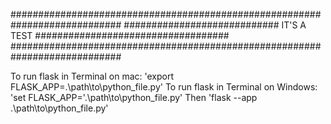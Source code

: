 ############################################################################
############################ IT'S A TEST ###################################
############################################################################

To run flask in Terminal on mac: 'export FLASK_APP=.\path\to\python_file.py'
To run flask in Terminal on Windows: 'set FLASK_APP='.\path\to\python_file.py'
Then 'flask --app .\path\to\python_file.py'
